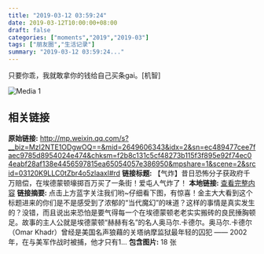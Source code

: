 ```yaml
---
title: "2019-03-12 03:59:24"
date: 2019-03-12T10:00:00+08:00
draft: false
categories: ["moments","2019","2019-03"]
tags: ["朋友圈","生活记录"]
summary: "2019-03-12 03:59:24..."
---
```


只要你乖，我就敢拿你的钱给自己买条gai。[机智]

![Media 1](/Moments/photos/2019-03-12/201903120359240.jpg)

## 相关链接

**原始链接:** http://mp.weixin.qq.com/s?__biz=MzI2NTE1ODgwOQ==&mid=2649606343&idx=2&sn=ec489477cee7faec9785d8954024e474&chksm=f2b8c131c5cf48273b115f3f895e92f74ec04eabf28af138e4456597815ea65054057e386950&mpshare=1&scene=2&srcid=03120K9LLC0tZbr4o5zlaaxl#rd
**链接标题:** 【气炸】昔日恐怖分子获政府千万赔偿，在埃德蒙顿壕掷百万买了一条街！爱屯人气炸了！
**本地链接:** [查看完整内容](/link_content/2019/03/2019-03-12/link_content/)
**链接摘要:** 点击上方蓝字关注我们哟~仔细看下图，有惊喜！金主大大看到这个标题进来的你们是不是感受到了浓郁的“当代魔幻”的味道？这样的事情是真实发生的？没错，而且说出来恐怕是要气得每一个在埃德蒙顿老老实实搬砖的良民捶胸顿足。故事的主人公就是埃德蒙顿“赫赫有名”的名人奥马尔.卡德尔。奥马尔.卡德尔（Omar Khadr）曾经是美国名声狼藉的关塔纳摩监狱最年轻的囚犯 —— 2002年，在与美军作战时被捕，他才只有1...
**包含图片:** 18 张

